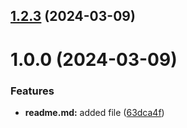 ## [1.2.3](https://github.com/mxnzter/git-extended/compare/v1.0.0...v1.2.3) (2024-03-09)



# 1.0.0 (2024-03-09)


### Features

* **readme.md:** added file ([63dca4f](https://github.com/mxnzter/git-extended/commit/63dca4fb37e8e3bcc4d5e99f07328f9297f138c1))



